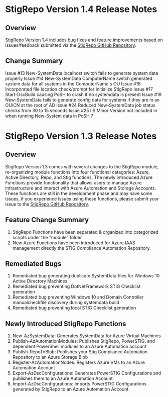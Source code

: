 # StigRepo Version 1.4 Release Notes

## Overview

StigRepo Version 1.4 includes bug fixes and feature improvements based on issues/feedback submitted via the [StigRepo GitHub Repository]("https://github.com/microsoft/StigRepo"). 

## Change Summary
Issue #13 New-SystemData localhost switch fails to generate system data properly
Issue #14 New-SystemData ComputerName switch generated system data for all systems in the ComputerName's OU
Issue #18 Incorporated file location check/prompt for Initialize StigRepo 
Issue #17 Start-DscBuild causing PoSH to crash if no systemdata is present
Issue #19 New-SystemData fails to generate config data for systems if they are in an OU/CN at the root of AD
Issue #24 Reduced New-SystemData job status checks from 30 to 15 seconds
Issue #25 IIS Minor Version not included in when running New-System data in PoSH 7

# StigRepo Version 1.3 Release Notes

## Overview

StigRepo Version 1.3 comes with several changes to the StigRepo module, re-organizing module functions into four functional catagories: Azure, Active Directory, Repo, and Stig functions. The newly introduced Azure Functions provide functionality that allows users to manage Azure infrastructure and interact with Azure Automation and Storage Accounts. These functions are still in the development phase and may have some issues, if you experience issues using these functions, please submit your issue to the [StigRepo GitHub Repository]("https://github.com/microsoft/StigRepo").

## Feature Change Summary

1. StigRepo Functions have been separated & organized into categorized scripts under the "module" folder.
2. New Azure Functions have been introduced for Azure IAAS management directly the STIG Compliance Automation Repository.

## Remediated Bugs

1. Remediated bug generating duplicate SystemData files for Windows 10 Active Directory Machines
2. Remediated bug preventing DotNetFramework STIG Checklist generation
3. Remediated bug preventing Windows 10 and Domain Controller manualcheckfile discovery during systemdata build
4. Remediated bug preventing local STIG Checklist generation

## Newly Introduced StigRepo Functions

1. New-AzSystemData: Generates SystemData for Azure Virtual Machines
2. Publish-AzAutomationModules: Publishes StigRepo, PowerSTIG, and dependent PowerShell modules to an Azure Automation account
3. Publish-RepoToBlob: Publishes your Stig Compliance Automation Repository to an Azure Storage Blob
4. Register-AzAutomationNodes: Registers Azure VMs to an Azure Automation Account
5. Export-AzDscConfigurations: Generates PowerSTIG Configurations and publishes them to an Azure Automation Account
6. Import-AzDscConfigurations: Imports PowerSTIG Configurations generated by StigRepo to an Azure Automation Account
